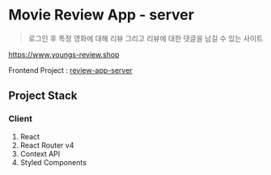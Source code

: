 # Movie Review App - server

> 로그인 후 특정 영화에 대해 리뷰 그리고 리뷰에 대한 댓글을 남길 수 있는 사이트

https://www.youngs-review.shop

Frontend Project : [review-app-server][serverlink]

[serverlink]: https://github.com/taeyoungs/review-app-server "server project"


## Project Stack

### Client

1. React
2. React Router v4
3. Context API
4. Styled Components
